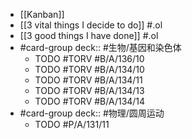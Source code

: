 - [[Kanban]]
- [[3 vital things I decide to do]] #.ol
- [[3 good things I have done]] #.ol
- #card-group 
   deck:: #生物/基因和染色体
	- TODO #TORV #B/A/136/10
	- TODO #TORV #B/A/134/10
	- TODO #TORV #B/A/134/11
	- TODO #TORV #B/A/134/13
	- TODO #TORV #B/A/134/14
- #card-group 
   deck:: #物理/圆周运动
	- TODO #P/A/131/11